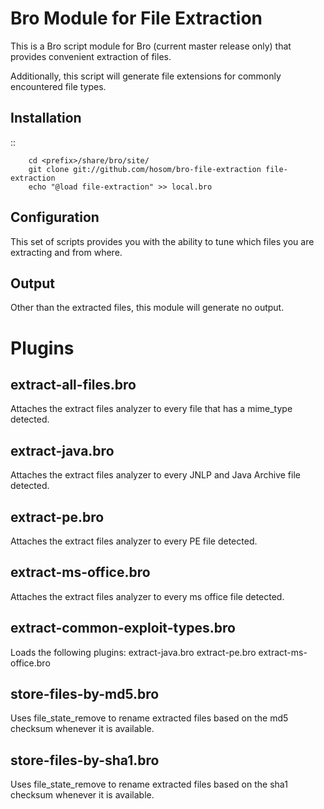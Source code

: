Bro Module for File Extraction
==============================

This is a Bro script module for Bro (current master release only) that provides convenient extraction of files.

Additionally, this script will generate file extensions for commonly encountered file types.

Installation
------------

::

		cd <prefix>/share/bro/site/
		git clone git://github.com/hosom/bro-file-extraction file-extraction
		echo "@load file-extraction" >> local.bro

Configuration
-------------

This set of scripts provides you with the ability to tune which files you are extracting and from where.

Output
-------------

Other than the extracted files, this module will generate no output.

Plugins
===============================

extract-all-files.bro
-------------

Attaches the extract files analyzer to every file that has a mime_type detected.

extract-java.bro
-------------

Attaches the extract files analyzer to every JNLP and Java Archive file detected.

extract-pe.bro
-------------

Attaches the extract files analyzer to every PE file detected.

extract-ms-office.bro
-------------

Attaches the extract files analyzer to every ms office file detected.

extract-common-exploit-types.bro
-------------

Loads the following plugins:
extract-java.bro
extract-pe.bro
extract-ms-office.bro

store-files-by-md5.bro
-------------

Uses file_state_remove to rename extracted files based on the md5 checksum whenever it is available.

store-files-by-sha1.bro
-------------

Uses file_state_remove to rename extracted files based on the sha1 checksum whenever it is available.